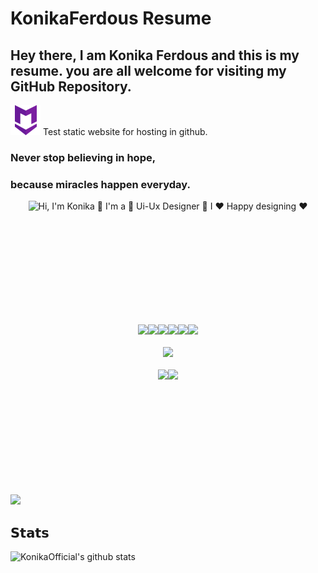 # KonikaFerdous Resume
## Hey there, I am Konika Ferdous and this is my resume. you are all welcome for visiting my GitHub Repository. 

![alt text](https://github.com/adam-p/markdown-here/raw/master/src/common/images/icon48.png "Logo Title Text 1") Test static website for hosting in github.

### Never stop believing in hope,
### because miracles happen everyday.

<p align="center">
  <img src="https://github.com/KonikaOfficial/KonikaOfficial/raw/main/assets/github.gif" alt="Hi, I'm Konika 👋 I'm a 🚀 Ui-Ux Designer 🚀 I ❤️ Happy designing ❤️">
</p>

<br>
<br>
<br>
<br>
<br>
<br>
<br>
<br>
<br>
<p align="center">
  <img src="https://media3.giphy.com/media/ln7z2eWriiQAllfVcn/200w.webp" width="100"><img src="https://i.giphy.com/media/LMt9638dO8dftAjtco/200.webp" width="100"><img src="https://i.giphy.com/media/eNAsjO55tPbgaor7ma/200w.webp" width="100"><img src="https://i.giphy.com/media/VgGthkhUvGgOit7Y9i/200.webp" width="100"><img src="https://i.giphy.com/media/KzJkzjggfGN5Py6nkT/200.webp" width="100"><img src="https://i.giphy.com/media/IdyAQJVN2kVPNUrojM/200.webp" width="100"><br><br>
  <img src="https://camo.githubusercontent.com/936a08778c7e4885053d148c07bbd2339dfbdd80/68747470733a2f2f6665726f73732e6e65742f782f6e6f6465322e676966" /><br><br>
  <img src="https://little.kylerconway.com/images/golang-what.gif" width="300"><img src="https://intro.rustbridge.com/img/ferris.gif" width="300">
</p>
<br>
<br>
<br>
<br>
<br>
<br>

<br>
<br>
<br>

![](https://visitor-badge.glitch.me/badge?page_id=KonikaOfficial.KonikaOfficial)

<!--
**KonikaOfficial/KonikaOfficial** is a ✨ _special_ ✨ repository because its `README.md` (this file) appears on your GitHub profile.

KonikaOfficial
-->
## 𝗦𝘁𝗮𝘁𝘀

![KonikaOfficial's github stats](https://github-readme-stats.vercel.app/api?username=KonikaOfficial&show_icons=true&theme=dracula)
